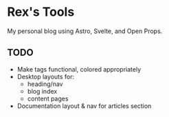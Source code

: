 # Rex's Tools

My personal blog using Astro, Svelte, and Open Props.

## TODO

- Make tags functional, colored appropriately
- Desktop layouts for:
  - heading/nav
  - blog index
  - content pages
- Documentation layout & nav for articles section
